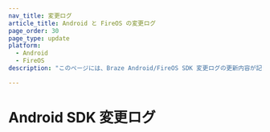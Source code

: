 ```yaml
---
nav_title: 変更ログ
article_title: Android と FireOS の変更ログ
page_order: 30
page_type: update
platform: 
  - Android
  - FireOS
description: "このページには、Braze Android/FireOS SDK 変更ログの更新内容が記載されています。"

---
```


# Android SDK 変更ログ


